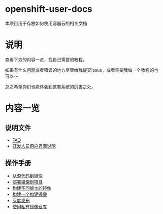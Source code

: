 # openshift-user-docs

本项目用于存放如何使用容器云的相关文档

# 说明

查看下方的内容一览，找自己需要的教程。

如果有什么问题或者错误的地方尽管给我提交Issue，或者需要我做一个教程的也可以～

总之希望你们也能体会到这套系统的厉害之处。

# 内容一览

## 说明文件

- [FAQ](faq.md)
- [开发人员用户界面说明](ui.md)

## 操作手册

- [从源代码到镜像](how-tos/source-to-image.md)
- [部署镜像到项目](how-tos/deploy-image.md)
- [构建不同版本的镜像](how-tos/build-and-tag-image.md)
- [构建一个构建镜像](how-tos/build-a-builder-image.md)
- [灰度发布](how-tos/hui-du-fa-bu.md)
- [使用私有镜像仓库](how-tos/use-private-registry.md)
